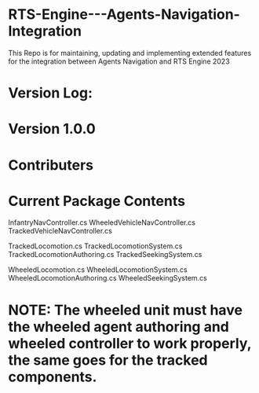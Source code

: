 # RTS-Engine---Agents-Navigation-Integration
This Repo is for maintaining, updating and implementing extended features for the integration between Agents Navigation and RTS Engine 2023

# Version Log: 
# Version 1.0.0
# Contributers 

# Current Package Contents
InfantryNavController.cs
WheeledVehicleNavController.cs
TrackedVehicleNavController.cs

TrackedLocomotion.cs
TrackedLocomotionSystem.cs
TrackedLocomotionAuthoring.cs
TrackedSeekingSystem.cs

WheeledLocomotion.cs
WheeledLocomotionSystem.cs
WheeledLocomotionAuthoring.cs
WheeledSeekingSystem.cs

# NOTE: The wheeled unit must have the wheeled agent authoring and wheeled controller to work properly, the same goes for the tracked components.
